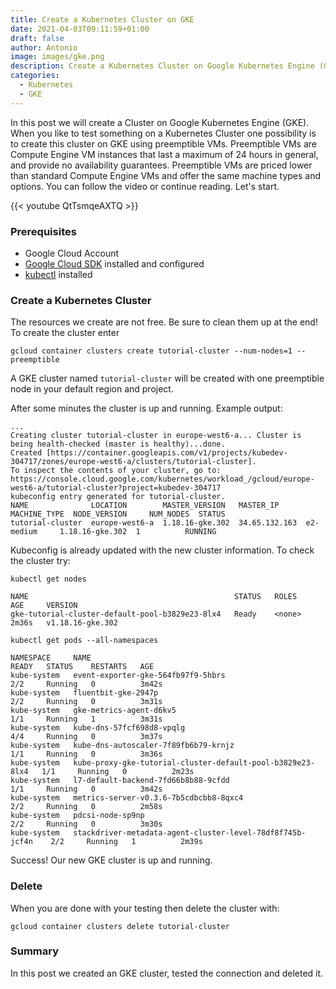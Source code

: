 ```yaml
---
title: Create a Kubernetes Cluster on GKE
date: 2021-04-03T09:11:59+01:00
draft: false
author: Antonio
image: images/gke.png
description: Create a Kubernetes Cluster on Google Kubernetes Engine (GKE)
categories: 
  - Kubernetes
  - GKE
---
```


In this post we will create a Cluster on Google Kubernetes Engine (GKE). When you like to test something on a Kubernetes Cluster one possibility is to create this cluster on GKE using preemptible VMs. Preemptible VMs are Compute Engine VM instances that last a maximum of 24 hours in general, and provide no availability guarantees. Preemptible VMs are priced lower than standard Compute Engine VMs and offer the same machine types and options. You can follow the video or continue reading. Let's start.

{{< youtube QtTsmqeAXTQ >}}

### Prerequisites
* Google Cloud Account
* [Google Cloud SDK](https://cloud.google.com/sdk/docs/install) installed and configured
* [kubectl](https://kubernetes.io/docs/tasks/tools/) installed

### Create a Kubernetes Cluster
The resources we create are not free. Be sure to clean them up at the end! To create the cluster enter
    
    gcloud container clusters create tutorial-cluster --num-nodes=1 --preemptible

A GKE cluster named `tutorial-cluster` will be created with one preemptible node in your default region and project.

After some minutes the cluster is up and running. Example output:

    ...
    Creating cluster tutorial-cluster in europe-west6-a... Cluster is being health-checked (master is healthy)...done.     
    Created [https://container.googleapis.com/v1/projects/kubedev-304717/zones/europe-west6-a/clusters/tutorial-cluster].
    To inspect the contents of your cluster, go to: https://console.cloud.google.com/kubernetes/workload_/gcloud/europe-west6-a/tutorial-cluster?project=kubedev-304717
    kubeconfig entry generated for tutorial-cluster.
    NAME              LOCATION        MASTER_VERSION   MASTER_IP      MACHINE_TYPE  NODE_VERSION     NUM_NODES  STATUS
    tutorial-cluster  europe-west6-a  1.18.16-gke.302  34.65.132.163  e2-medium     1.18.16-gke.302  1          RUNNING

Kubeconfig is already updated with the new cluster information. To check the cluster try:

    kubectl get nodes
    
    NAME                                              STATUS   ROLES    AGE     VERSION
    gke-tutorial-cluster-default-pool-b3829e23-8lx4   Ready    <none>   2m36s   v1.18.16-gke.302

    kubectl get pods --all-namespaces

    NAMESPACE     NAME                                                         READY   STATUS    RESTARTS   AGE
    kube-system   event-exporter-gke-564fb97f9-5hbrs                           2/2     Running   0          3m42s
    kube-system   fluentbit-gke-2947p                                          2/2     Running   0          3m31s
    kube-system   gke-metrics-agent-d6kv5                                      1/1     Running   1          3m31s
    kube-system   kube-dns-57fcf698d8-vpqlg                                    4/4     Running   0          3m37s
    kube-system   kube-dns-autoscaler-7f89fb6b79-krnjz                         1/1     Running   0          3m36s
    kube-system   kube-proxy-gke-tutorial-cluster-default-pool-b3829e23-8lx4   1/1     Running   0          2m23s
    kube-system   l7-default-backend-7fd66b8b88-9cfdd                          1/1     Running   0          3m42s
    kube-system   metrics-server-v0.3.6-7b5cdbcbb8-8qxc4                       2/2     Running   0          2m58s
    kube-system   pdcsi-node-sp9np                                             2/2     Running   0          3m30s
    kube-system   stackdriver-metadata-agent-cluster-level-78df8f745b-jcf4n    2/2     Running   1          2m39s

Success! Our new GKE cluster is up and running.

### Delete
When you are done with your testing then delete the cluster with:

    gcloud container clusters delete tutorial-cluster

### Summary
In this post we created an GKE cluster, tested the connection and deleted it.

